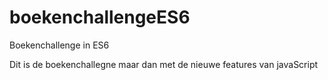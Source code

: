 # boekenchallengeES6
Boekenchallenge in ES6

Dit is de boekenchallegne maar dan met de nieuwe features van javaScript
